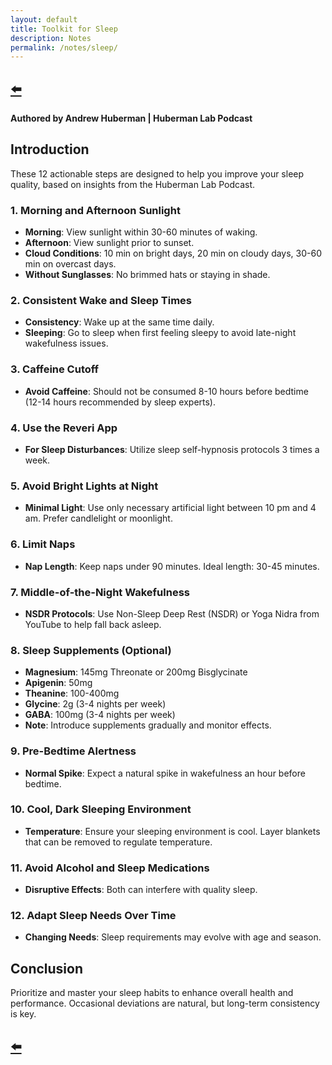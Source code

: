 ```yaml
---
layout: default
title: Toolkit for Sleep
description: Notes
permalink: /notes/sleep/
---
```


## [⬅️](/)

**Authored by Andrew Huberman | Huberman Lab Podcast**

## Introduction
These 12 actionable steps are designed to help you improve your sleep quality, based on insights from the Huberman Lab Podcast.

### 1. Morning and Afternoon Sunlight
- **Morning**: View sunlight within 30-60 minutes of waking. 
- **Afternoon**: View sunlight prior to sunset. 
- **Cloud Conditions**: 10 min on bright days, 20 min on cloudy days, 30-60 min on overcast days.
- **Without Sunglasses**: No brimmed hats or staying in shade.

### 2. Consistent Wake and Sleep Times
- **Consistency**: Wake up at the same time daily.
- **Sleeping**: Go to sleep when first feeling sleepy to avoid late-night wakefulness issues.

### 3. Caffeine Cutoff
- **Avoid Caffeine**: Should not be consumed 8-10 hours before bedtime (12-14 hours recommended by sleep experts).

### 4. Use the Reveri App
- **For Sleep Disturbances**: Utilize sleep self-hypnosis protocols 3 times a week. 

### 5. Avoid Bright Lights at Night
- **Minimal Light**: Use only necessary artificial light between 10 pm and 4 am. Prefer candlelight or moonlight.

### 6. Limit Naps
- **Nap Length**: Keep naps under 90 minutes. Ideal length: 30-45 minutes.

### 7. Middle-of-the-Night Wakefulness
- **NSDR Protocols**: Use Non-Sleep Deep Rest (NSDR) or Yoga Nidra from YouTube to help fall back asleep.

### 8. Sleep Supplements (Optional)
- **Magnesium**: 145mg Threonate or 200mg Bisglycinate
- **Apigenin**: 50mg
- **Theanine**: 100-400mg
- **Glycine**: 2g (3-4 nights per week)
- **GABA**: 100mg (3-4 nights per week)
- **Note**: Introduce supplements gradually and monitor effects.

### 9. Pre-Bedtime Alertness
- **Normal Spike**: Expect a natural spike in wakefulness an hour before bedtime.

### 10. Cool, Dark Sleeping Environment
- **Temperature**: Ensure your sleeping environment is cool. Layer blankets that can be removed to regulate temperature.

### 11. Avoid Alcohol and Sleep Medications
- **Disruptive Effects**: Both can interfere with quality sleep.

### 12. Adapt Sleep Needs Over Time
- **Changing Needs**: Sleep requirements may evolve with age and season.

## Conclusion
Prioritize and master your sleep habits to enhance overall health and performance. Occasional deviations are natural, but long-term consistency is key.

## [⬅️](/)